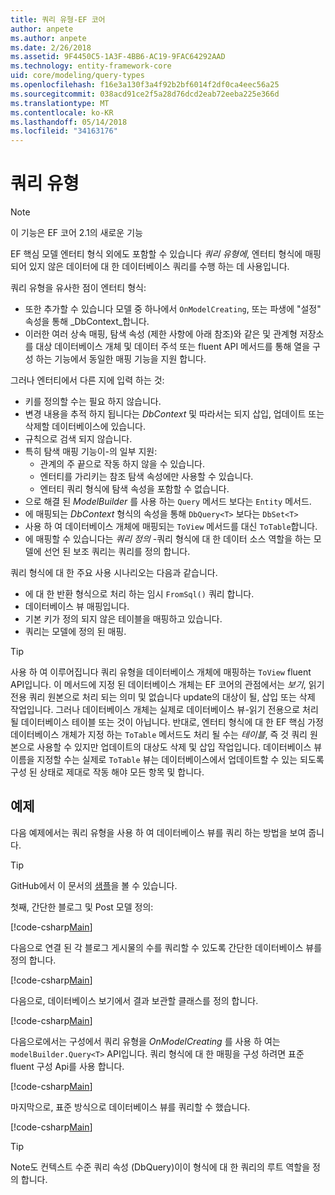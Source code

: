 ```yaml
---
title: 쿼리 유형-EF 코어
author: anpete
ms.author: anpete
ms.date: 2/26/2018
ms.assetid: 9F4450C5-1A3F-4BB6-AC19-9FAC64292AAD
ms.technology: entity-framework-core
uid: core/modeling/query-types
ms.openlocfilehash: f16e3a130f3a4f92b2bf6014f2df0ca4eec56a25
ms.sourcegitcommit: 038acd91ce2f5a28d76dcd2eab72eeba225e366d
ms.translationtype: MT
ms.contentlocale: ko-KR
ms.lasthandoff: 05/14/2018
ms.locfileid: "34163176"
---
```

# <a name="query-types"></a>쿼리 유형
> [!NOTE]
> 이 기능은 EF 코어 2.1의 새로운 기능

EF 핵심 모델 엔터티 형식 외에도 포함할 수 있습니다 _쿼리 유형에_, 엔터티 형식에 매핑되어 있지 않은 데이터에 대 한 데이터베이스 쿼리를 수행 하는 데 사용입니다.

쿼리 유형을 유사한 점이 엔터티 형식:

- 또한 추가할 수 있습니다 모델 중 하나에서 `OnModelCreating`, 또는 파생에 "설정" 속성을 통해 _DbContext_합니다.
- 이러한 여러 상속 매핑, 탐색 속성 (제한 사항에 아래 참조)와 같은 및 관계형 저장소를 대상 데이터베이스 개체 및 데이터 주석 또는 fluent API 메서드를 통해 열을 구성 하는 기능에서 동일한 매핑 기능을 지원 합니다.

그러나 엔터티에서 다른 지에 입력 하는 것:

- 키를 정의할 수는 필요 하지 않습니다.
- 변경 내용을 추적 하지 됩니다는 _DbContext_ 및 따라서는 되지 삽입, 업데이트 또는 삭제할 데이터베이스에 있습니다.
- 규칙으로 검색 되지 않습니다.
- 특히 탐색 매핑 기능이-의 일부 지원:
  - 관계의 주 끝으로 작동 하지 않을 수 있습니다.
  - 엔터티를 가리키는 참조 탐색 속성에만 사용할 수 있습니다.
  - 엔터티 쿼리 형식에 탐색 속성을 포함할 수 없습니다.
- 으로 해결 된 _ModelBuilder_ 를 사용 하는 `Query` 메서드 보다는 `Entity` 메서드.
- 에 매핑되는 _DbContext_ 형식의 속성을 통해 `DbQuery<T>` 보다는 `DbSet<T>`
- 사용 하 여 데이터베이스 개체에 매핑되는 `ToView` 메서드를 대신 `ToTable`합니다.
- 에 매핑할 수 있습니다는 _쿼리 정의_ -쿼리 형식에 대 한 데이터 소스 역할을 하는 모델에 선언 된 보조 쿼리는 쿼리를 정의 합니다.

쿼리 형식에 대 한 주요 사용 시나리오는 다음과 같습니다.

- 에 대 한 반환 형식으로 처리 하는 임시 `FromSql()` 쿼리 합니다.
- 데이터베이스 뷰 매핑입니다.
- 기본 키가 정의 되지 않은 테이블을 매핑하고 있습니다.
- 쿼리는 모델에 정의 된 매핑.

> [!TIP]
> 사용 하 여 이루어집니다 쿼리 유형을 데이터베이스 개체에 매핑하는 `ToView` fluent API입니다. 이 메서드에 지정 된 데이터베이스 개체는 EF 코어의 관점에서는 _보기_, 읽기 전용 쿼리 원본으로 처리 되는 의미 및 없습니다 update의 대상이 될, 삽입 또는 삭제 작업입니다. 그러나 데이터베이스 개체는 실제로 데이터베이스 뷰-읽기 전용으로 처리 될 데이터베이스 테이블 또는 것이 아닙니다. 반대로, 엔터티 형식에 대 한 EF 핵심 가정 데이터베이스 개체가 지정 하는 `ToTable` 메서드도 처리 될 수는 _테이블_, 즉 것 쿼리 원본으로 사용할 수 있지만 업데이트의 대상도 삭제 및 삽입 작업입니다. 데이터베이스 뷰 이름을 지정할 수는 실제로 `ToTable` 뷰는 데이터베이스에서 업데이트할 수 있는 되도록 구성 된 상태로 제대로 작동 해야 모든 항목 및 합니다.

## <a name="example"></a>예제

다음 예제에서는 쿼리 유형을 사용 하 여 데이터베이스 뷰를 쿼리 하는 방법을 보여 줍니다.

> [!TIP]
> GitHub에서 이 문서의 [샘플](https://github.com/aspnet/EntityFrameworkCore/tree/dev/samples/QueryTypes)을 볼 수 있습니다.

첫째, 간단한 블로그 및 Post 모델 정의:

[!code-csharp[Main](../../../efcore-dev/samples/QueryTypes/Program.cs#Entities)]

다음으로 연결 된 각 블로그 게시물의 수를 쿼리할 수 있도록 간단한 데이터베이스 뷰를 정의 합니다.

[!code-csharp[Main](../../../efcore-dev/samples/QueryTypes/Program.cs#View)]

다음으로, 데이터베이스 보기에서 결과 보관할 클래스를 정의 합니다.

[!code-csharp[Main](../../../efcore-dev/samples/QueryTypes/Program.cs#QueryType)]

다음으로에서는 구성에서 쿼리 유형을 _OnModelCreating_ 를 사용 하 여는 `modelBuilder.Query<T>` API입니다.
쿼리 형식에 대 한 매핑을 구성 하려면 표준 fluent 구성 Api를 사용 합니다.

[!code-csharp[Main](../../../efcore-dev/samples/QueryTypes/Program.cs#Configuration)]

마지막으로, 표준 방식으로 데이터베이스 뷰를 쿼리할 수 했습니다.

[!code-csharp[Main](../../../efcore-dev/samples/QueryTypes/Program.cs#Query)]

> [!TIP]
> Note도 컨텍스트 수준 쿼리 속성 (DbQuery)이이 형식에 대 한 쿼리의 루트 역할을 정의 합니다.
